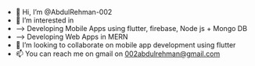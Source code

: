 - 👋 Hi, I’m @AbdulRehman-002
- 👀 I’m interested in
- --> Developing Mobile Apps using flutter, firebase, Node js + Mongo DB
- --> Developing Web Apps in MERN
- 💞️ I’m looking to collaborate on mobile app development using flutter
- 📫 You can reach me on gmail on 002abdulrehman@gmail.com

<!---
AbdulRehman-002/AbdulRehman-002 is a ✨ special ✨ repository because its `README.md` (this file) appears on your GitHub profile.
You can click the Preview link to take a look at your changes.
--->
